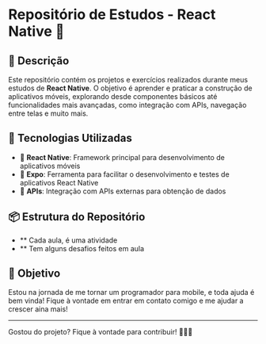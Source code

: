 # Repositório de Estudos - React Native 📱

## 📌 Descrição

Este repositório contém os projetos e exercícios realizados durante meus estudos de **React Native**. O objetivo é aprender e praticar a construção de aplicativos móveis, explorando desde componentes básicos até funcionalidades mais avançadas, como integração com APIs, navegação entre telas e muito mais.

## 🚀 Tecnologias Utilizadas

- 📱 **React Native**: Framework principal para desenvolvimento de aplicativos móveis
- 🔄 **Expo**: Ferramenta para facilitar o desenvolvimento e testes de aplicativos React Native
- 📡 **APIs**: Integração com APIs externas para obtenção de dados

## 📦 Estrutura do Repositório

- ** Cada aula, é uma atividade
- ** Tem alguns desafios feitos em aula

## 🎯 Objetivo  
Estou na jornada de me tornar um programador para mobile, e toda ajuda é bem vinda! Fique à vontade em entrar em contato comigo e me ajudar a crescer aina mais!

---

Gostou do projeto? Fique à vontade para contribuir! 🖖🏻🚀 

